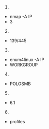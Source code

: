 1)
- nmap -A IP
- 3
2) 
- 139/445
3)
- enum4linux -A IP
- WORKGROUP
4)
- POLOSMB
5)
- 6.1
6) 
- profiles
